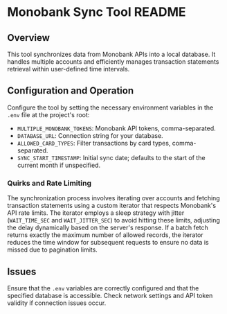 # Monobank Sync Tool README

## Overview
This tool synchronizes data from Monobank APIs into a local database. It handles multiple accounts and efficiently manages transaction statements retrieval within user-defined time intervals.

## Configuration and Operation
Configure the tool by setting the necessary environment variables in the `.env` file at the project's root:

- `MULTIPLE_MONOBANK_TOKENS`: Monobank API tokens, comma-separated.
- `DATABASE_URL`: Connection string for your database.
- `ALLOWED_CARD_TYPES`: Filter transactions by card types, comma-separated.
- `SYNC_START_TIMESTAMP`: Initial sync date; defaults to the start of the current month if unspecified.

### Quirks and Rate Limiting
The synchronization process involves iterating over accounts and fetching transaction statements using a custom iterator that respects Monobank's API rate limits. The iterator employs a sleep strategy with jitter (`WAIT_TIME_SEC` and `WAIT_JITTER_SEC`) to avoid hitting these limits, adjusting the delay dynamically based on the server's response. If a batch fetch returns exactly the maximum number of allowed records, the iterator reduces the time window for subsequent requests to ensure no data is missed due to pagination limits.

## Issues
Ensure that the `.env` variables are correctly configured and that the specified database is accessible. Check network settings and API token validity if connection issues occur.
